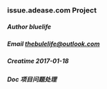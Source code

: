 ### issue.adease.com Project
##### Author bluelife
##### Email thebulelife@outlook.com
##### Creatime 2017-01-18
##### Doc 项目问题处理
